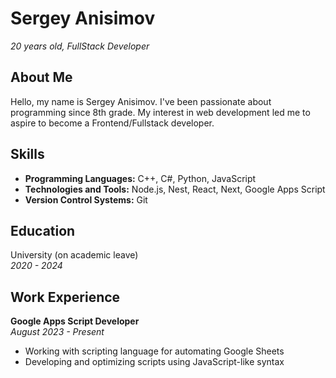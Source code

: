 # Sergey Anisimov

_20 years old, FullStack Developer_

## About Me

Hello, my name is Sergey Anisimov. I've been passionate about programming since 8th grade. My interest in web development led me to aspire to become a Frontend/Fullstack developer.

## Skills

- **Programming Languages:** C++, C#, Python, JavaScript
- **Technologies and Tools:** Node.js, Nest, React, Next, Google Apps Script
- **Version Control Systems:** Git

## Education

University (on academic leave)  
_2020 - 2024_

## Work Experience

**Google Apps Script Developer**  
_August 2023 - Present_

- Working with scripting language for automating Google Sheets
- Developing and optimizing scripts using JavaScript-like syntax
